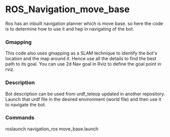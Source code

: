 # ROS_Navigation_move_base
Ros has an inbuilt navigation planner which is move base. so here the code is to determine how to use it and hep in navigating of the bot.

### Gmapping
This code also uses gmapping as a SLAM technique to identify the bot's location and the map around it. Hence use all the details to find the best path  to its goal.
You can use 2d Nav goal in Rviz to define the goal point in rviz.

### Description
Bot description can be used from urdf_teleop updated in another repository.
Launch that urdf file in the desired environment (world file) and then use it to navigate the bot.

### Commands
roslaunch navigation_ros move_base.launch
